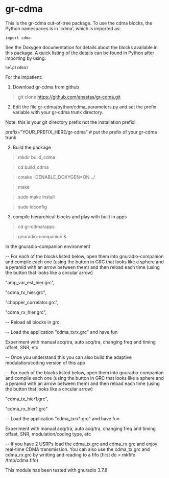 gr-cdma
=======

This is the gr-cdma out-of-tree package.
To use the cdma blocks, the Python namespaces
is in 'cdma', which is imported as:

    import cdma

See the Doxygen documentation for details about the blocks available
in this package. A quick listing of the details can be found in Python
after importing by using:

    help(cdma)

For the impatient:

1) Download gr-cdma from github
> git clone https://github.com/anastas/gr-cdma.git

2) Edit the file gr-cdma/python/cdma_parameters.py
and set the prefix variable with your gr-cdma trunk directory.

Note: this is your git directory prefix not the installation prefix!

prefix="YOUR_PREFIX_HERE/gr-cdma"  # put the prefix of your gr-cdma trunk

2) Build the package
> mkdir build_cdma

> cd build_cdma

> cmake -DENABLE_DOXYGEN=ON ../

> make

> sudo make install

> sudo ldconfig


3) compile hierarchical blocks and play with built in apps
> cd gr-cdma/apps

> gnuradio-companion &

In the gnuradio-companion environment

-- For each of the blocks listed below, open them into gnuradio-companion and compile each one (using the button in GRC that looks like a sphere and a pyramid with an arrow between them) and then reload each time (using the button that looks like a circular arrow)

"amp_var_est_hier.grc", 

"cdma_tx_hier.grc", 

"chopper_correlator.grc", 

"cdma_rx_hier.grc", 

-- Reload all blocks in grc

-- Load the application "cdma_txrx.grc" and have fun

Experiment with manual acq/tra, auto acq/tra, changing freq and timing offset, SNR, etc

-- Once you understand this you can also build the adaptive modulation/coding version of this app

-- For each of the blocks listed below, open them into gnuradio-companion and compile each one (using the button in GRC that looks like a sphere and a pyramid with an arrow between them) and then reload each time (using the button that looks like a circular arrow)

"cdma_tx_hier1.grc", 

"cdma_rx_hier1.grc" 

-- Load the application "cdma_txrx1.grc" and have fun

Experiment with manual acq/tra, auto acq/tra, changing freq and timing offset, SNR, modulation/coding type, etc

-- If you have 2 USRPs load the cdma_tx.grc and cdma_rx.grc and enjoy real-time CDMA transmission. You can also use the cdma_tx.grc and cdma_rx.grc by writting
and reading to a fifo (first do > mkfifo /tmp/cdma.fifo)

This module has been tested with gnuradio 3.7.8 

